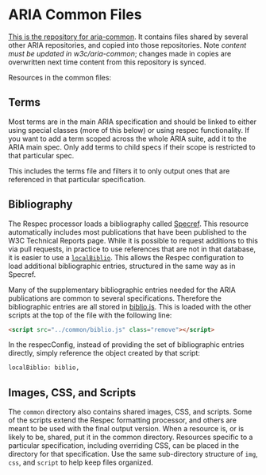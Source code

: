 # ARIA Common Files

[This is the repository for aria-common](https://github.com/w3c/aria-common). It contains files shared by several other ARIA repositories, and copied into those repositories. Note *content must be updated in w3c/aria-common*; changes made in copies are overwritten next time content from this repository is synced.

Resources in the common files:

## Terms

Most terms are in the main ARIA specification and should be linked to either using special classes (more of this below) or using respec functionality. If you want to add a term scoped across the whole ARIA suite, add it to the ARIA main spec. Only add terms to child specs if their scope is restricted to that particular spec.


This includes the terms file and filters it to only output ones that are referenced in that particular specification.

## Bibliography

The Respec processor loads a bibliography called [Specref](https://github.com/tobie/specref). This resource automatically includes most publications that have been published to the W3C Technical Reports page. While it is possible to request additions to this via pull requests, in practice to use references that are not in that database, it is easier to use a [`localBiblio`](https://github.com/w3c/respec/wiki/localBiblio). This allows the Respec configuration to load additional bibliographic entries, structured in the same way as in Specref.

Many of the supplementary bibliographic entries needed for the ARIA publications are common to several specifications. Therefore the bibliographic entries are all stored in [biblio.js](biblio.js). This is loaded with the other scripts at the top of the file with the following line:

```html
<script src="../common/biblio.js" class="remove"></script>
```

In the respecConfig, instead of providing the set of bibliographic entries directly, simply reference the object created by that script:

```html
localBiblio: biblio,
```

## Images, CSS, and Scripts

The `common` directory also contains shared images, CSS, and scripts. Some of the scripts extend the Respec formatting processor, and others are meant to be used with the final output version. When a resource is, or is likely to be, shared, put it in the common directory. Resources specific to a particular specification, including overriding CSS, can be placed in the directory for that specification. Use the same sub-directory structure of `img`, `css`, and `script` to help keep files organized.
